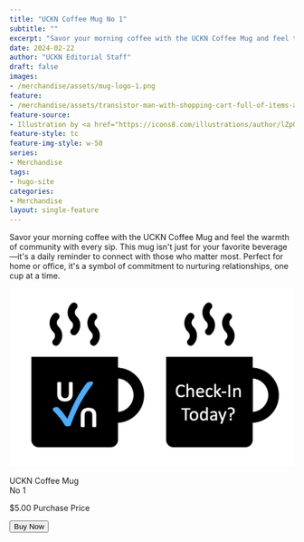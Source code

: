 ```yaml
---
title: "UCKN Coffee Mug No 1"
subtitle: ""
excerpt: "Savor your morning coffee with the UCKN Coffee Mug and feel the warmth of community with every sip. This mug isn't just for your favorite beverage—it's a daily reminder to connect with those who matter most. Perfect for home or office, it's a symbol of commitment to nurturing relationships, one cup at a time."
date: 2024-02-22
author: "UCKN Editorial Staff"
draft: false
images:
- /merchandise/assets/mug-logo-1.png
feature:
- /merchandise/assets/transistor-man-with-shopping-cart-full-of-items-advertising-sale-using-megaphone.png
feature-source:
- Illustration by <a href="https://icons8.com/illustrations/author/lZpGtGw5182N">Elisabet Guba</a> from <a href="https://icons8.com/illustrations">Ouch!</a>
feature-style: tc
feature-img-style: w-50
series:
- Merchandise
tags:
- hugo-site
categories:
- Merchandise
layout: single-feature
---
```


Savor your morning coffee with the UCKN Coffee Mug and feel the warmth of community with every sip. This mug isn't just for your favorite beverage—it's a daily reminder to connect with those who matter most. Perfect for home or office, it's a symbol of commitment to nurturing relationships, one cup at a time.

<div class="cf pa2">
  <div class="flex items-center pa2">
    <div class="w-60 pa2">
      <img src="/merchandise/assets/mug-logo-1.png" class="db outline-0 black-10" alt="UCKN Bumper Sticker" />
    </div>
    <div class="w-40 pa2">
      <div class="flex flex-column items-center">
        <p class="f3 tc b">UCKN Coffee Mug<br />No 1</p>
        <p class="f4 tl">$5.00 Purchase Price</p>
        <button id="buyNowBtn" class="w-50 f6 link dim br2 ph3 pv2 mb2 dib white bg-blue pointer hover-bg-green" onclick="toggleButtonColor(this)">
          Buy Now
        </button>
      </div>
    </div>
  </div>
</div>


<script>
  function toggleButtonColor(btn) {
    if (btn.classList.contains('bg-blue')) {
      btn.classList.remove('bg-blue');
      btn.classList.add('bg-green');
    } else {
      btn.classList.remove('bg-green');
      btn.classList.add('bg-blue');
    }
  }
</script>
